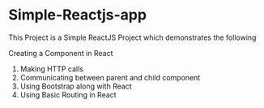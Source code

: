 # Simple-Reactjs-app

This Project is a Simple ReactJS Project which demonstrates the following

Creating a Component in React
1. Making HTTP calls
2. Communicating between parent and child component
3. Using Bootstrap along with React
4. Using Basic Routing in React
